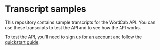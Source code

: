 # Transcript samples

This repository contains sample transcripts for the WordCab API. You can use these transcripts to test the API and to 
see how the API works.

To test the API, you'll need to [sign up for an account](https://wordcab.com/signup) and follow the 
[quickstart guide](https://docs.wordcab.com/docs/quickstart).
